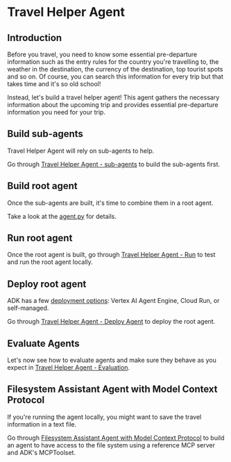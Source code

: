 # Travel Helper Agent

## Introduction

Before you travel, you need to know some essential pre-departure information such as the entry rules for the country 
you're travelling to, the weather in the destination, the currency of the destination, top tourist spots and so on. 
Of course, you can search this information for every trip but that takes time and it's so old school! 

Instead, let's build a travel helper agent! This agent gathers the necessary information about the upcoming trip 
and provides essential pre-departure information you need for your trip.

## Build sub-agents

Travel Helper Agent will rely on sub-agents to help. 

Go through [Travel Helper Agent - sub-agents](./sub_agents) to build the sub-agents first.

## Build root agent 

Once the sub-agents are built, it's time to combine them in a root agent.

Take a look at the [agent.py](agent.py) for details. 

## Run root agent

Once the root agent is built, go through [Travel Helper Agent - Run](./docs/run_agent.md) to test and run the root agent
locally.

## Deploy root agent

ADK has a few [deployment options](https://google.github.io/adk-docs/deploy/): Vertex AI Agent Engine, Cloud Run, or self-managed. 

Go through [Travel Helper Agent - Deploy Agent](./docs/deploy_agent.md) to deploy the root agent.

## Evaluate Agents

Let's now see how to evaluate agents and make sure they behave as you expect in [Travel Helper Agent - Evaluation](./docs/evaluate_agents.md).

## Filesystem Assistant Agent with Model Context Protocol

If you're running the agent locally, you might want to save the travel information in a text file. 

Go through [Filesystem Assistant Agent with Model Context Protocol](./sub_agents/filesystem_assistant) to build an agent
to have access to the file system using a reference MCP server and ADK's MCPToolset.

